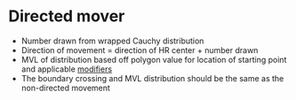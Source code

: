 # Directed mover #

  * Number drawn from wrapped Cauchy distribution
  * Direction of movement = direction of HR center + number drawn
  * MVL of distribution based off polygon value for location of starting point and applicable [modifiers](modifiers.md)
  * The boundary crossing and MVL distribution should be the same as the non-directed movement